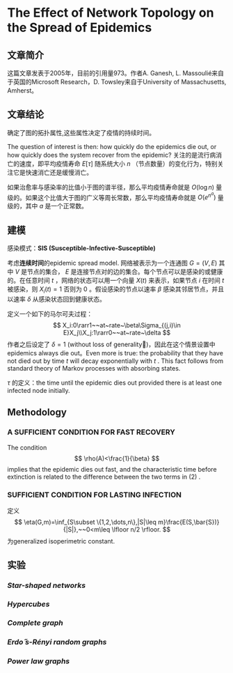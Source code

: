 # The Effect of Network Topology on the Spread of Epidemics



## 文章简介

这篇文章发表于2005年，目前的引用量973。作者A. Ganesh, L. Massoulié来自于英国的Microsoft Research，D. Towsley来自于University of Massachusetts, Amherst。



## 文章结论

确定了图的拓扑属性,这些属性决定了疫情的持续时间。

The question of interest is then: how quickly do the epidemics die out, or how quickly does the system recover from the epidemic? 关注的是流行病消亡的速度，即平均疫情寿命 $E[\tau]$ 随系统大小 $n$ （节点数量）的变化行为，特别关注它是快速消亡还是缓慢消亡。

如果治愈率与感染率的比值小于图的谱半径，那么平均疫情寿命就是 $O(\log n)$ 量级的。如果这个比值大于图的广义等周长常数，那么平均疫情寿命就是 $O(e^{n^a})$ 量级的，其中 $a$ 是一个正常数。



## 建模

感染模式：**SIS (Susceptible-Infective-Susceptible)** 

考虑**连续时间**的epidemic spread model. 网络被表示为一个连通图 $G = (V,E)$ 其中 $V$ 是节点的集合， $E$ 是连接节点对的边的集合。每个节点可以是感染的或健康的。在任意时间 $t$ ，网络的状态可以用一个向量 $X(t)$ 来表示，如果节点 $i$ 在时间 $t$ 被感染，则 $X_i(t)=1$ 否则为 $0$ 。假设感染的节点以速率 $\beta$ 感染其邻居节点，并且以速率 $\delta$ 从感染状态回到健康状态。

定义一个如下的马尔可夫过程：
$$
X_i:0\rarr1~~at~rate~\beta\Sigma_{(j,i)\in E}X_j\\X_j:1\rarr0~~at~rate~\delta
$$
作者之后设定了 $\delta=1$ (without loss of generality🤨)，因此在这个情景设置中epidemics always die out。Even more is true: the probability that they have not died out by time $t$ will decay exponentially with $t$ . This fact follows from standard theory of Markov processes with absorbing states.

$\tau$ 的定义：the time until the epidemic dies out provided there is at least one infected node initially.



## Methodology

### A SUFFICIENT CONDITION FOR FAST RECOVERY

The condition
$$
\rho(A)<\frac{1}{\beta}
$$
implies that the epidemic dies out fast, and the characteristic time before extinction is related to the difference between the two terms in $(2)$ .



### SUFFICIENT CONDITION FOR LASTING INFECTION

定义
$$
\eta(G,m)=\inf_{S\subset \{1,2,\dots,n\},|S|\leq m}\frac{E(S,\bar{S})}{|S|},~~0<m\leq \lfloor n/2 \rfloor.
$$
为generalized isoperimetric constant. 



## 实验

### *Star-shaped networks*



### *Hypercubes*





### *Complete graph*





### *Erdo ̋s-Rényi random graphs*





### *Power law graphs*